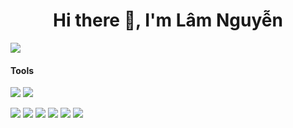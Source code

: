 <h1 align="center">Hi there 👋, I'm Lâm Nguyễn</h1>

<!-- #### <img src="https://media.giphy.com/media/VgCDAzcKvsR6OM0uWg/giphy.gif" width="50"> How about some stats ?
  
#### Platform
<!-- https://simpleicons.org/ -->
[![](https://img.shields.io/badge/Windows-11-292e33?style=flat-square&logo=windows&logoColor=ffffff)](#)

#### Tools
[![](https://img.shields.io/badge/-Visual%20Studio%20Code-292e33?style=flat-square&logo=visual-studio-code&logoColor=ffffff)](#)
[![](https://img.shields.io/badge/-Visual%20Studio-292e33?style=flat-square&logo=visual-studio&logoColor=ffffff)](#)


[![](https://img.shields.io/badge/-JavaScript-efd81d?style=flat-square&logo=javascript&logoColor=ffffff)](#)
[![](https://img.shields.io/badge/-C%23-690081?style=flat-square&logo=csharp&logoColor=ffffff)](#)
[![](https://img.shields.io/badge/-.NET-5027d5?style=flat-square&logo=dotnet&logoColor=ffffff)](#)
[![](https://img.shields.io/badge/-Java-007396?style=flat-square&logo=java&logoColor=ffffff)](#)
[![](https://img.shields.io/badge/-PHP-777bb4?style=flat-square&logo=php&logoColor=ffffff)](#)
[![](https://img.shields.io/badge/-VueJS-4fc08d?style=flat-square&logo=vue.js&logoColor=ffffff)](#)
